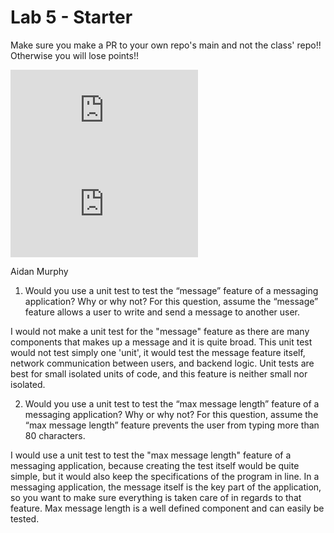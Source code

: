 # Lab 5 - Starter
Make sure you make a PR to your own repo's main and not the class' repo!! Otherwise you will lose points!!


![Expose](https://aimurphy-ucsd.github.io/Lab5_Starter/expose.html)
![Explore](https://aimurphy-ucsd.github.io/Lab5_Starter/explore.html)

Aidan Murphy

1) Would you use a unit test to test the “message” feature of a messaging application? Why or why not? For this question, assume the “message” feature allows a user to write and send a message to another user.

I would not make a unit test for the "message" feature as there are many components that makes up a message and it is quite broad. This unit test would not test simply one 'unit', it would test the message feature itself, network communication between users, and backend logic. Unit tests are best for small isolated units of code, and this feature is neither small nor isolated.

2) Would you use a unit test to test the “max message length” feature of a messaging application? Why or why not? For this question, assume the “max message length” feature prevents the user from typing more than 80 characters.

I would use a unit test to test the "max message length" feature of a messaging application, because creating the test itself would be quite simple, but it would also keep the specifications of the program in line. In a messaging application, the message itself is the key part of the application, so you want to make sure everything is taken care of in regards to that feature. Max message length is a well defined component and can easily be tested.
